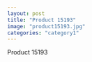 ```yaml
---
layout: post
title: "Product 15193"
image: "product15193.jpg"
categories: "category1"
---
```

Product 15193
